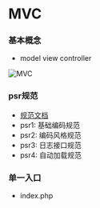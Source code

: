 # MVC
### 基本概念
   + model view controller  
   
   ![MVC](/img/php-mvc.webp)
### psr规范
   + [规范文档](https://www.jianshu.com/p/b33155c15343)
   + psr1: 基础编码规范
   + psr2: 编码风格规范
   + psr3: 日志接口规范
   + psr4: 自动加载规范
### 单一入口
   + index.php